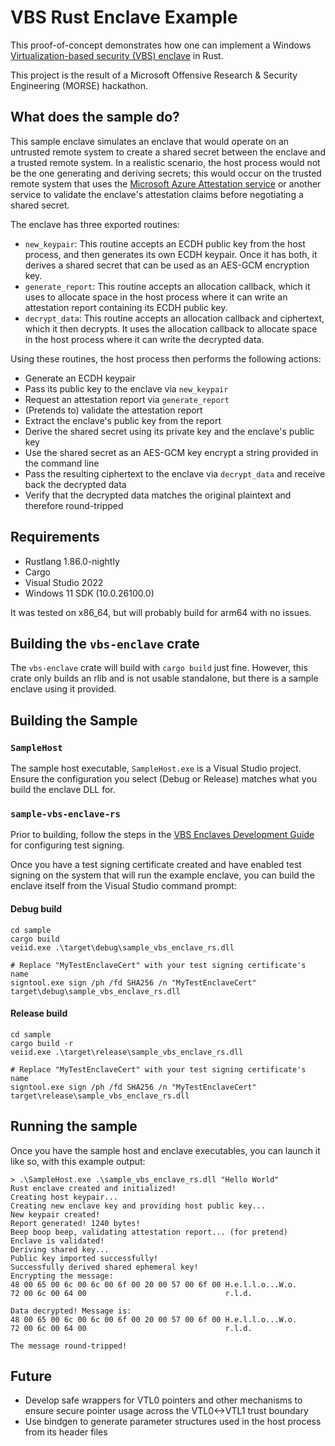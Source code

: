 # VBS Rust Enclave Example

This proof-of-concept demonstrates how one can implement a Windows [Virtualization-based security (VBS) enclave](https://learn.microsoft.com/en-us/windows/win32/trusted-execution/vbs-enclaves) in Rust.

This project is the result of a Microsoft Offensive Research & Security Engineering (MORSE) hackathon.

## What does the sample do?

This sample enclave simulates an enclave that would operate on an untrusted remote system to create a shared secret between the enclave and a trusted remote system. In a realistic scenario, the host process would not be the one generating and deriving secrets; this would occur on the trusted remote system that uses the [Microsoft Azure Attestation service](https://learn.microsoft.com/en-us/azure/attestation/overview) or another service to validate the enclave's attestation claims before negotiating a shared secret.

The enclave has three exported routines:
- `new_keypair`: This routine accepts an ECDH public key from the host process, and then generates its own ECDH keypair. Once it has both, it derives a shared secret that can be used as an AES-GCM encryption key.
- `generate_report`: This routine accepts an allocation callback, which it uses to allocate space in the host process where it can write an attestation report containing its ECDH public key.
- `decrypt_data`: This routine accepts an allocation callback and ciphertext, which it then decrypts. It uses the allocation callback to allocate space in the host process where it can write the decrypted data.

Using these routines, the host process then performs the following actions:
- Generate an ECDH keypair
- Pass its public key to the enclave via `new_keypair`
- Request an attestation report via `generate_report`
- (Pretends to) validate the attestation report
- Extract the enclave's public key from the report
- Derive the shared secret using its private key and the enclave's public key
- Use the shared secret as an AES-GCM key encrypt a string provided in the command line
- Pass the resulting ciphertext to the enclave via `decrypt_data` and receive back the decrypted data
- Verify that the decrypted data matches the original plaintext and therefore round-tripped

## Requirements

- Rustlang 1.86.0-nightly
- Cargo
- Visual Studio 2022
- Windows 11 SDK (10.0.26100.0)

It was tested on x86_64, but will probably build for arm64 with no issues.

## Building the `vbs-enclave` crate

The `vbs-enclave` crate will build with `cargo build` just fine. However, this crate only builds an rlib and is not usable standalone, but there is a sample enclave using it provided.

## Building the Sample

### `SampleHost`

The sample host executable, `SampleHost.exe` is a Visual Studio project. Ensure the configuration you select (Debug or Release) matches what you build the enclave DLL for.  

### `sample-vbs-enclave-rs`

Prior to building, follow the steps in the [VBS Enclaves Development Guide](https://learn.microsoft.com/en-us/windows/win32/trusted-execution/vbs-enclaves-dev-guide#step-3-signing-vbs-enclave-dlls) for configuring test signing.

Once you have a test signing certificate created and have enabled test signing on the system that will run the example enclave, you can build the enclave itself from the Visual Studio command prompt:

#### Debug build

```
cd sample
cargo build
veiid.exe .\target\debug\sample_vbs_enclave_rs.dll

# Replace "MyTestEnclaveCert" with your test signing certificate's name
signtool.exe sign /ph /fd SHA256 /n "MyTestEnclaveCert" target\debug\sample_vbs_enclave_rs.dll
```

#### Release build

```
cd sample
cargo build -r
veiid.exe .\target\release\sample_vbs_enclave_rs.dll

# Replace "MyTestEnclaveCert" with your test signing certificate's name
signtool.exe sign /ph /fd SHA256 /n "MyTestEnclaveCert" target\release\sample_vbs_enclave_rs.dll
```

## Running the sample

Once you have the sample host and enclave executables, you can launch it like so, with this example output:

```
> .\SampleHost.exe .\sample_vbs_enclave_rs.dll "Hello World"
Rust enclave created and initialized!
Creating host keypair...
Creating new enclave key and providing host public key...
New keypair created!
Report generated! 1240 bytes!
Beep boop beep, validating attestation report... (for pretend)
Enclave is validated!
Deriving shared key...
Public key imported successfully!
Successfully derived shared ephemeral key!
Encrypting the message:
48 00 65 00 6c 00 6c 00 6f 00 20 00 57 00 6f 00 H.e.l.l.o...W.o.
72 00 6c 00 64 00                               r.l.d.

Data decrypted! Message is:
48 00 65 00 6c 00 6c 00 6f 00 20 00 57 00 6f 00 H.e.l.l.o...W.o.
72 00 6c 00 64 00                               r.l.d.

The message round-tripped!
```

## Future
- Develop safe wrappers for VTL0 pointers and other mechanisms to ensure secure pointer usage across the VTL0<->VTL1 trust boundary
- Use bindgen to generate parameter structures used in the host process from its header files
